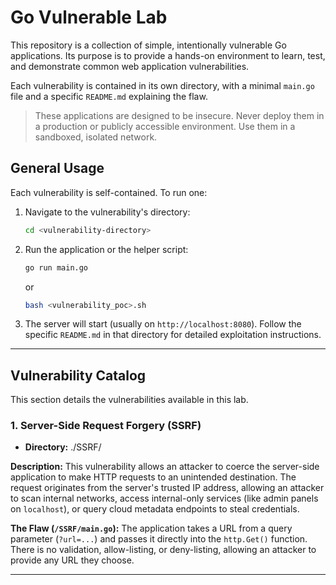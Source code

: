 # Go Vulnerable Lab

This repository is a collection of simple, intentionally vulnerable Go applications. Its purpose is to provide a hands-on environment to learn, test, and demonstrate common web application vulnerabilities.

Each vulnerability is contained in its own directory, with a minimal `main.go` file and a specific `README.md` explaining the flaw.

> These applications are designed to be insecure. Never deploy them in a production or publicly accessible environment. Use them in a sandboxed, isolated network.

## General Usage

Each vulnerability is self-contained. To run one:

1.  Navigate to the vulnerability's directory:
    ```bash
    cd <vulnerability-directory>
    ```
2.  Run the application or the helper script:
    ```bash
    go run main.go
    ```
    or
    ```bash
    bash <vulnerability_poc>.sh
    ```
3.  The server will start (usually on `http://localhost:8080`). Follow the specific `README.md` in that directory for detailed exploitation instructions.

---

## Vulnerability Catalog

This section details the vulnerabilities available in this lab.

### 1. Server-Side Request Forgery (SSRF)

* **Directory:** ./SSRF/

**Description:**
This vulnerability allows an attacker to coerce the server-side application to make HTTP requests to an unintended destination. The request originates from the server's trusted IP address, allowing an attacker to scan internal networks, access internal-only services (like admin panels on `localhost`), or query cloud metadata endpoints to steal credentials.

**The Flaw (`/SSRF/main.go`):**
The application takes a URL from a query parameter (`?url=...`) and passes it directly into the `http.Get()` function. There is no validation, allow-listing, or deny-listing, allowing an attacker to provide any URL they choose.

---


